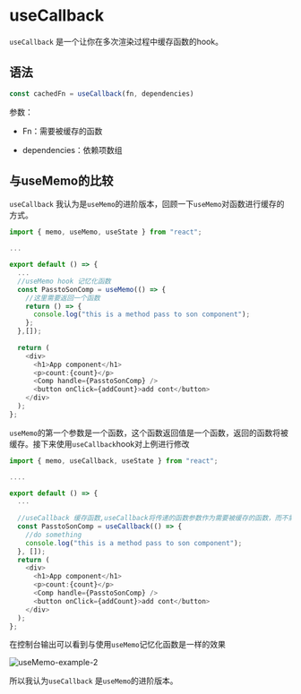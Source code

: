 # useCallback

`useCallback` 是一个让你在多次渲染过程中缓存函数的hook。

## 语法

```typescript
const cachedFn = useCallback(fn, dependencies)
```

参数：

+ Fn：需要被缓存的函数

+ dependencies：依赖项数组

  

## 与useMemo的比较

`useCallback` 我认为是`useMemo`的进阶版本，回顾一下`useMemo`对函数进行缓存的方式。

```typescript
import { memo, useMemo, useState } from "react";

...

export default () => {
  ...
  //useMemo hook 记忆化函数
  const PasstoSonComp = useMemo(() => {
    //这里需要返回一个函数
    return () => {
      console.log("this is a method pass to son component");
    };
  },[]);
  
  return (
    <div>
      <h1>App component</h1>
      <p>count:{count}</p>
      <Comp handle={PasstoSonComp} />
      <button onClick={addCount}>add cont</button>
    </div>
  );
};
```

`useMemo`的第一个参数是一个函数，这个函数返回值是一个函数，返回的函数将被缓存。接下来使用`useCallback`hook对上例进行修改

```typescript
import { memo, useCallback, useState } from "react";

....

export default () => {
  ...
  
  //useCallback 缓存函数,useCallback将传递的函数参数作为需要被缓存的函数，而不需要返回另一个函数
  const PasstoSonComp = useCallback(() => {
    //do something
    console.log("this is a method pass to son component");
  }, []);
  return (
    <div>
      <h1>App component</h1>
      <p>count:{count}</p>
      <Comp handle={PasstoSonComp} />
      <button onClick={addCount}>add cont</button>
    </div>
  );
};

```

在控制台输出可以看到与使用`useMemo`记忆化函数是一样的效果

![useMemo-example-2](/Users/eddie/Documents/code/docs/docs/react/hooks/images/useMemo-example-2.png)

所以我认为`useCallback` 是`useMemo`的进阶版本。